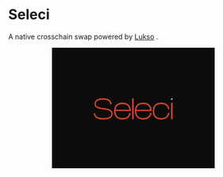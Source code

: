 # Seleci

A native crosschain swap powered by [Lukso](https://lukso.network/) .

<div align="center">
<img https://github.com/Seleci/.github
  src="https://github.com/Seleci/.github/raw/main/selecilogo.png" 
  style="width:65%; height:55%;" 
/>
</div>
